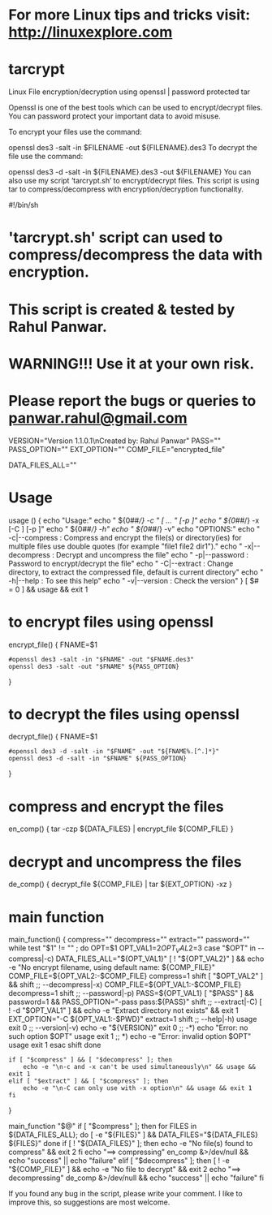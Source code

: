# For more Linux tips and tricks visit: http://linuxexplore.com
# tarcrypt
Linux File encryption/decryption using openssl | password protected tar

Openssl is one of the best tools which can be used to encrypt/decrypt files. You can password protect your important data to avoid misuse.

To encrypt your files use the command:

openssl des3 -salt -in $FILENAME -out ${FILENAME}.des3
To decrypt the file use the command:

openssl des3 -d -salt -in ${FILENAME}.des3 -out ${FILENAME}
You can also use my script ‘tarcrypt.sh’ to encrypt/decrypt files. This script is using tar to compress/decompress with encryption/decryption functionality.

#!/bin/sh
#
# 'tarcrypt.sh' script can used to compress/decompress the data with encryption.
#
# This script is created & tested by Rahul Panwar.
# WARNING!!! Use it at your own risk.
# Please report the bugs or queries to panwar.rahul@gmail.com

VERSION="Version 1.1.0.1\nCreated by: Rahul Panwar"
PASS=""
PASS_OPTION=""
EXT_OPTION=""
COMP_FILE="encrypted_file"

DATA_FILES_ALL=""

# Usage
usage ()
{
	echo "Usage:"
	echo "	${0##*/} -c \" [  ... \"  [-p ]"
	echo "	${0##*/} -x  [-C ] [-p ]"
	echo "	${0##*/} -h"
	echo "	${0##*/} -v"
	echo "OPTIONS:"
	echo "	-c|--compress	: Compress and encrypt the file(s) or directory(ies)
					for multiple files use double quotes (for example \"file1 file2 dir1\")."
	echo "	-x|--decompress	: Decrypt and uncompress the file"
	echo "	-p|--password	: Password to encrypt/decrypt the file"
	echo "	-C|--extract	: Change directory, to extract the compressed file, default is current directory"
	echo "	-h|--help	: To see this help"
	echo "	-v|--version	: Check the version"
}
[ $# = 0 ] && usage && exit 1

# to encrypt files using openssl
encrypt_file()
{
	FNAME=$1

	#openssl des3 -salt -in "$FNAME" -out "$FNAME.des3"
	openssl des3 -salt -out "$FNAME" ${PASS_OPTION}
}

# to decrypt the files using openssl
decrypt_file()
{
	FNAME=$1

	#openssl des3 -d -salt -in "$FNAME" -out "${FNAME%.[^.]*}"
	openssl des3 -d -salt -in "$FNAME" ${PASS_OPTION}
}

# compress and encrypt the files
en_comp()
{
	tar -czp ${DATA_FILES} | encrypt_file ${COMP_FILE}
}

# decrypt and uncompress the files
de_comp()
{
	decrypt_file ${COMP_FILE} | tar ${EXT_OPTION} -xz
}

# main function
main_function()
{
	compress=""
	decompress=""
	extract=""
	password=""
	while test "$1" != "" ; do
		OPT=$1
		OPT_VAL1=$2
		OPT_VAL2=$3
		case "$OPT" in
			--compress|-c)
				DATA_FILES_ALL="${OPT_VAL1}"
				[ ! "${OPT_VAL2}" ] && echo -e "No encrypt filename, using default name: ${COMP_FILE}"
				COMP_FILE=${OPT_VAL2:-$COMP_FILE}
				compress=1
				shift
				[ "$OPT_VAL2" ] && shift
			;;
			--decompress|-x)
				COMP_FILE=${OPT_VAL1:-$COMP_FILE}
				decompress=1
				shift
			;;
			--password|-p)
				PASS=${OPT_VAL1}
				[ "$PASS" ] && password=1 && PASS_OPTION="-pass pass:${PASS}"
				shift
			;;
			--extract|-C)
				[ ! -d "$OPT_VAL1" ] && echo -e "Extract directory not exists" && exit 1
				EXT_OPTION="-C ${OPT_VAL1:-$PWD}"
				extract=1
				shift
			;;
			--help|-h)
				usage
				exit 0
			;;
			--version|-v)
				echo -e "${VERSION}"
				exit 0
			;;
			-*)
				echo "Error: no such option $OPT"
				usage
				exit 1
			;;
			*)
				echo -e "Error: invalid option $OPT"
				usage
				exit 1
		esac
		shift
	done

	if [ "$compress" ] && [ "$decompress" ]; then
		echo -e "\n-c and -x can't be used simultaneously\n" && usage && exit 1
	elif [ "$extract" ] && [ "$compress" ]; then
		echo -e "\n-C can only use with -x option\n" && usage && exit 1
	fi
}

main_function "$@"
if [ "$compress" ]; then
	for FILES in ${DATA_FILES_ALL}; do
		[ -e "${FILES}" ] && DATA_FILES="${DATA_FILES} ${FILES}"
	done
	if [ ! "${DATA_FILES}" ]; then
		echo -e "No file(s) found to compress" && exit 2
	fi
	echo "==> compressing"
	en_comp &>/dev/null && echo "success" || echo "failure"
elif [ "$decompress" ]; then
	[ ! -e "${COMP_FILE}" ] && echo -e "No file to decrypt" && exit 2
	echo "==> decompressing"
	de_comp &>/dev/null && echo "success" || echo "failure"
fi

If you found any bug in the script, please write your comment. I like to improve this, so suggestions are most welcome.
